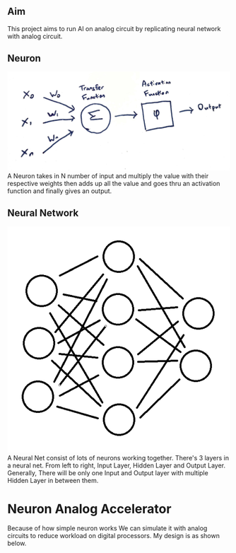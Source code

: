 
## Aim 
This project aims to run AI on analog circuit by replicating neural network with analog circuit.

## Neuron
![Neuron](README\Neural.jpg)
A Neuron takes in N number of input and multiply the value with their respective weights then adds up all the value and goes thru an activation function and finally gives an output. 

## Neural Network 
![NeuralNet](README\NeuralNet.png)
A Neural Net consist of lots of neurons working together. There's 3 layers in a neural net. From left to right, Input Layer, Hidden Layer and Output Layer. Generally, There will be only one Input and Output layer with multiple Hidden Layer in between them. 

# Neuron Analog Accelerator
Because of how simple neuron works We can simulate it with analog circuits to reduce workload on digital processors. My design is as shown below.